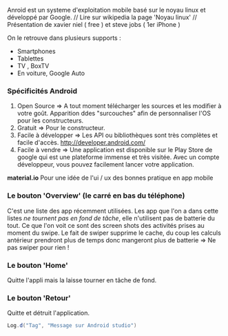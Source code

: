 
Anroid est un systeme d'exploitation mobile basé sur le noyau linux et développé par Google.
// Lire sur wikipedia la page 'Noyau linux'
// Présentation de xavier niel ( free ) et steve jobs ( 1er iPhone )

On le retrouve dans plusieurs supports :
- Smartphones
- Tablettes
- TV , BoxTV
- En voiture, Google Auto


### Spécificités Android

1. Open Source => A tout moment télécharger les sources et les modifier à votre goût. Apparition ddes "surcouches" afin de personnaliser l'OS pour les constructeurs.
2. Gratuit => Pour le constructeur.
3. Facile à développer => Les API ou bibliothèques sont très complètes et facile d'accès. http://developer.android.com/
4. Facile à vendre => Une application est disponible sur le Play Store de google qui est une plateforme immense et très visitée. Avec un compte développeur, vous pouvez facilement lancer votre application.

**material.io** Pour une idée de l'ui / ux des bonnes pratique en app mobile

### Le bouton 'Overview' (le carré en bas du téléphone)

C'est une liste des app récemment utilisées. Les app que l'on a dans cette listes *ne tournent pas en fond de tâche*, elle n'utilisent pas de batterie du tout. Ce que l'on voit ce sont des screen shots des activités prises au moment du swipe.
Le fait de swiper supprime le cache, du coup les calculs antérieur prendront plus de temps donc mangeront plus de batterie => Ne pas swiper pour rien !

### Le bouton 'Home'

Quitte l'appli mais la laisse tourner en tâche de fond.

### Le bouton 'Retour'

Quitte et détruit l'application.


``` JAVA
Log.d("Tag", "Message sur Android studio")
```
